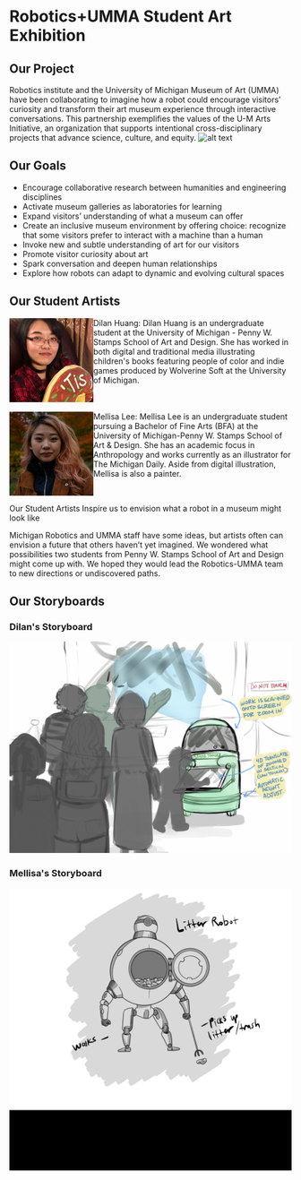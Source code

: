 # Robotics+UMMA Student Art Exhibition

## Our Project
Robotics institute and the University of Michigan Museum of Art (UMMA) have been collaborating to imagine how a robot could encourage visitors’ curiosity and transform their art museum experience through interactive conversations. This partnership exemplifies the values of the U-M Arts Initiative, an organization that supports intentional cross-disciplinary projects that advance science, culture, and equity. 
![alt text](./Team_pics/UMMA-20191217-1130.jpg)
## Our Goals 
- Encourage collaborative research between humanities and engineering disciplines
- Activate museum galleries as laboratories for learning
- Expand visitors’ understanding of what a museum can offer
- Create an inclusive museum environment by offering choice: recognize that some visitors prefer to interact with a machine than a human
- Invoke new and subtle understanding of art for our visitors
- Promote visitor curiosity about art
- Spark conversation and deepen human relationships 
- Explore how robots can adapt to dynamic and evolving cultural spaces

## Our Student Artists
<img src="./Headshots/DH_Photo.jpeg" width="150" align = "left" title="Dilan Huang"/>
Dilan Huang: Dilan Huang is an undergraduate student at the University of Michigan - Penny W. Stamps School of Art and Design. She has worked in both digital and traditional media illustrating children's books featuring people of color and indie games produced by Wolverine Soft at the University of Michigan. 
<br clear="left"/>
<br />
<img src="./Headshots/12068%20(1).JPEG" width="150" align = "left" title="Mellisa Lee"/>
Mellisa Lee: Mellisa Lee is an undergraduate student pursuing a Bachelor of Fine Arts (BFA) at the University of Michigan-Penny W. Stamps School of Art & Design. She has an academic focus in Anthropology and works currently as an illustrator for The Michigan Daily. Aside from digital illustration, Mellisa is also a painter. 
<br clear="left"/>


Our Student Artists Inspire us to envision what a robot in a museum might look like 

Michigan Robotics and UMMA staff have some ideas, but artists often can envision a future that others haven’t yet imagined. We wondered what possibilities two students from Penny W. Stamps School of Art and Design might come up with. We hoped they would lead the Robotics-UMMA team to new directions or undiscovered paths. 

## Our Storyboards
### Dilan's Storyboard
<!-- <img src="./Illustrations/17B245CA-22F0-4D41-9DBD-0E81D255F5F6.png" width="50%" align = "left" title="Dilan Huang"/> Concept\ <img 
     src="./Illustrations/3C279000-BEE9-445E-A859-EB8F7931CC8F.png" width="50%" align = "left" title="Dilan Huang"/>Concept\ <img
     src="./Illustrations/941B8C9D-23F8-4A08-864A-B65B7E56605C (1).png" width="50%" align = "left" title="Dilan Huang"/>Concept\ <img 
     src="./Illustrations/A2BB3AE9-44C5-4219-B1C7-70983C7B2AE2.png" width="50%" align = "left" title="Dilan Huang"/>Concept\ <img 
     src="./Illustrations/C455C917-C413-4208-B692-A36DAF0532E8.png" width="50%" align = "left" title="Dilan Huang"/>Concept\
<br clear="left"/> -->
![alt text](./Illustrations/Dilans_gif.gif)
<br />
### Mellisa's Storyboard
![alt text](./Illustrations/Mellisa_gif.gif)
<!-- <img src="./Illustrations/Untitled_Artwork (1) (1).png" width="20%" align = "left" title="Dilan Huang"/><img 
     src="./Illustrations/Untitled_Artwork (2).png" width="20%" align = "left" title="Dilan Huang"/><img
     src="./Illustrations/Untitled_Artwork (3).png" width="20%" align = "left" title="Dilan Huang"/><img 
     src="./Illustrations/Untitled_Artwork copy (1).png" width="20%" align = "left" title="Dilan Huang"/>
<br clear="left"/> -->
<br />
